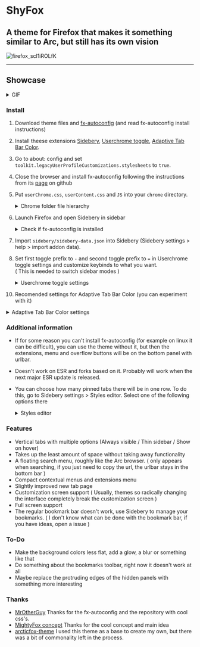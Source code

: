 # ShyFox   
A theme for Firefox that makes it something similar to Arc, but still has its own vision
------
![firefox_scl1iROLfK](https://github.com/Naezr/ShyFox/assets/95460152/3a29beaa-bfa9-49f8-b38f-a1b2cc12f3b5)

------

## Showcase
<details><summary>GIF</summary>

Window
![window](https://github.com/Naezr/ShyFox/assets/95460152/0a9f24b1-de38-42b9-a842-dd6197d1147d)
Fullscreen
![fullscreen](https://github.com/Naezr/ShyFox/assets/95460152/1f71cd04-d2fe-40ce-932b-8f4691aa8a2c)

</details>

### Install

1. Download theme files and [fx-autoconfig](https://github.com/MrOtherGuy/fx-autoconfig) (and read fx-autoconfig install instructions)     
2. Install theese extensions [Sidebery](https://addons.mozilla.org/en-US/firefox/addon/sidebery), [Userchrome toggle](https://addons.mozilla.org/en-US/firefox/addon/userchrome-toggle), [Adaptive Tab Bar Color](https://addons.mozilla.org/en-US/firefox/addon/adaptive-tab-bar-colour).     
3. Go to about: config and set `toolkit.legacyUserProfileCustomizations.stylesheets` to `true`.      
4. Close the browser and install fx-autoconfig following the instructions from its [page](https://github.com/MrOtherGuy/fx-autoconfig) on github
5. Put `userChrome.css`, `userContent.css` and `JS` into your `chrome` directory.
    <details><summary>Chrome folder file hierarchy</summary>
           
         chrome        
         ├ JS     
         │ └ move-buttons.uc.js     
         ├ utils       
         │ └ important files for fx-autoconfig work     
         ├ userChrome.css
         └ userContent.css

        (You can delete `CSS` and `resources` folders because it just examples for fx-autoconfig developers. This folders don't used in this theme)

   </details>
7. Launch Firefox and open Sidebery in sidebar
    <details><summary>Check if fx-autoconfig is installed</summary>

    A new menu item appears       
    ![изображение](https://github.com/Naezr/ShyFox/assets/95460152/2d4ef84a-0b3a-4630-a8ee-069b66107edf)

    </details>
  
8. Import `sidebery/sidebery-data.json` into Sidebery (Sidebery settings > help > import addon data).
9. Set first toggle prefix to `-` and second toggle prefix to `=` in Userchrome toggle settings and customize keybinds to what you want.       
    ( This is needed to switch sidebar modes )      <details><summary>Userchrome toggle settings</summary> !![изображение](https://github.com/Naezr/ShyFox/assets/95460152/855f9f9f-ed1c-49a6-b3d5-ccdc1ee56cab)
 </details>     
 
10. Recomended settings for Adaptive Tab Bar Color (you can experiment with it)

<details><summary>Adaptive Tab Bar Color settings</summary>  
            
![изображение](https://github.com/Naezr/ShyFox/assets/95460152/657a3809-ba99-4ebb-87fd-536762621bf4)  </details>

### Additional information     
 - If for some reason you can't install fx-autoconfig (for example on linux it can be difficult), you can use the theme without it, but then the extensions, menu and overflow buttons will be on the bottom panel with urlbar.
 - Doesn't work on ESR and forks based on it. Probably will work when the next major ESR update is released.
 - You can choose how many pinned tabs there will be in one row. To do this, go to Sidebery settings > Styles editor. Select one of the following options there
   <details><summary>Styles editor</summary>

      ![Без имени](https://github.com/Naezr/ShyFox/assets/95460152/8be41969-a83f-4f1d-a530-8cb7aa6e2c47)

      
   </details>
### Features    

 - Vertical tabs with multiple options (Always visible / Thin sidebar / Show on hover)
 - Takes up the least amount of space without taking away functionality
 - A floating search menu, roughly like the Arc browser. ( only appears when searching, if you just need to copy the url, the urlbar stays in the bottom bar )
 - Compact contextual menus and extensions menu
 - Slightly improved new tab page
 - Customization screen support ( Usually, themes so radically changing the interface completely break the customization screen )
 - Full screen support
 - The regular bookmark bar doesn't work, use Sidebery to manage your bookmarks. ( I don't know what can be done with the bookmark bar, if you have ideas, open a issue ) 

### To-Do

 - Make the background colors less flat, add a glow, a blur or something like that
 - Do something about the bookmarks toolbar, right now it doesn't work at all
 - Maybe replace the protruding edges of the hidden panels with something more interesting

### Thanks

 - [MrOtherGuy](https://github.com/MrOtherGuy)   Thanks for the fx-autoconfig and the repository with cool css's.
 - [MightyFox concept](https://www.reddit.com/r/FirefoxCSS/comments/195n51c/mightyfox_an_idea_need_help_to_build_it_up/)    Thanks for the cool concept and main idea
 - [arcticfox-theme](https://github.com/sirlan-ff00ff/arcticfox-theme)     I used this theme as a base to create my own, but there was a bit of commonality left in the process.
